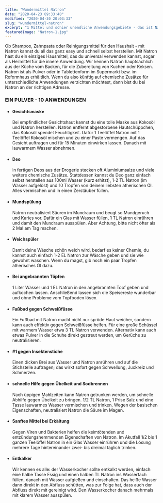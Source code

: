 ```yaml
---
title: "Wundermittel Natron"
date: "2020-04-23 09:33:40"
modified: "2020-04-30 20:03:33"
slug: "wundermittel-natron"
excerpt: "1 Mittel und schier unendliche Anwendungsgebiete - das ist Natron. "
featuredImage: "Natron-1.jpg"
---
```


Ob Shampoo, Zahnpasta oder Reinigungsmittel für den Haushalt - mit Natron kannst du all das ganz easy und schnell selbst herstellen. Mit Natron hast du ein einziges Hausmittel, das du universal verwenden kannst, sogar als Heilmittel für die innere Anwendung. Wir kennen Natron hauptsächlich aus der Küche vom Backen, für die Zubereitung von Kuchen oder Keksen. Natron ist als Pulver oder in Tablettenform im Supermarkt bzw. im Reformhaus erhältlich. Wenn du also künftig auf chemische Zusätze für unterschiedliche Anwendungen verzichten möchtest, dann bist du bei Natron an der richtigen Adresse.

### **EIN PULVER - 10 ANWENDUNGEN** 

*   #### Gesichtsmaske
    
    Bei empfindlicher Gesichtshaut kannst du eine tolle Maske aus Kokosöl und Natron herstellen. Natron entfernt abgestorbene Hautschüppchen, das Kokosöl spendet Feuchtigkeit. Dafür 1 Teelöffel Natron mit 1 Teelöffel Kokosöl mischen und zu einer Paste vermengen. Auf das Gesicht auftragen und für 15 Minuten einwirken lassen. Danach mit lauwarmem Wasser abnehmen.
*   #### Deo
    
    In fertigen Deos aus der Drogerie stecken oft Aluminiumsalze und viele weitere chemische Zusätze. Stattdessen kannst du Deo ganz einfach selbst herstellen aus 100ml Wasser (kurz erhitzt), 1-2 TL Natron (im Wasser aufgelöst) und 10 Tropfen von deinem liebsten ätherischen Öl. Alles vermischen und in einen Zerstäuber füllen.
*   #### Mundspülung
    
    Natron neutralisiert Säuren im Mundraum und beugt so Mundgeruch und Karies vor. Dafür ein Glas mit Wasser füllen, 1 TL Natron einrühren und damit den Mundraum ausspülen. Aber Achtung, bitte nicht öfter als 2 Mal am Tag machen.
*   #### Weichspüler
    
    Damit deine Wäsche schön weich wird, bedarf es keiner Chemie, du kannst auch einfach 1-2 EL Natron zur Wäsche geben und sie wie gewohnt waschen. Wenn du magst, gib noch ein paar Tropfen ätherisches Öl dazu.
*   #### Bei angebrannten Töpfen
    
    1 Liter Wasser und 1 EL Natron in den angebrannten Topf geben und aufkochen lassen. Anschließend lassen sich die Speisereste wunderbar und ohne Probleme vom Topfboden lösen.
*   #### Fußbad gegen Schweißfüsse
    
    Ein Fußbad mit Natron macht nicht nur spröde Haut weicher, sondern kann auch effektiv gegen Schweißfüsse helfen. Für eine große Schüssel mit warmem Wasser etwa 3 TL Natron verwenden. Alternativ kann auch etwas Pulver in die Schuhe direkt gestreut werden, um Gerüche zu neutralisieren.
*   #### #1 gegen Insektenstiche
    
    Einen dicken Brei aus Wasser und Natron anrühren und auf die Stichstelle auftragen; das wirkt sofort gegen Schwellung, Juckreiz und Schmerzen.
*   #### schnelle Hilfe gegen Übelkeit und Sodbrennen
    
    Nach üppigen Mahlzeiten kann Natron getrunken werden, um schnelle Abhilfe gegen Übelkeit zu bringen. 1/2 TL Natron, 1 Prise Salz und eine Tasse lauwarmes Wasser vermischen und trinken. Wegen der basischen Eigenschaften, neutralisiert Natron die Säure im Magen.
*   #### Sanftes Mittel bei Erkältung
    
    Gegen Viren und Bakterien helfen die keimtötenden und entzündungshemmenden Eigenschaften von Natron. Im Akutfall 1/2 bis 1 ganzen Teelöffel Natron in ein Glas Wasser einrühren und die Lösung mehrere Tage hintereinander zwei- bis dreimal täglich trinken.
*   #### Entkalker
    
    Wir kennen es alle: der Wasserkocher sollte entkalkt werden, einfach eine halbe Tasse Essig und einen halben TL Natron ins Wasserfach füllen, danach mit Wasser aufgießen und einschalten. Das heiße Wasser dann direkt in den Abfluss schütten, was zur Folge hat, dass auch der Abfluss direkt mit gereinigt wird. Den Wasserkocher danach mehrmals mit klarem Wasser ausspülen.